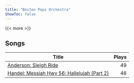 ```yaml
---
title: "Boston Pops Orchestra"
ShowToc: false
---
```


{{< more >}}

## Songs
Title | Plays 
----- | -----: 
[Anderson: Sleigh Ride](/songs/anderson-sleigh-ride) | 49
[Handel: Messiah Hwv 56: Hallelujah (Part 2)](/songs/handel-messiah-hwv) | 46

